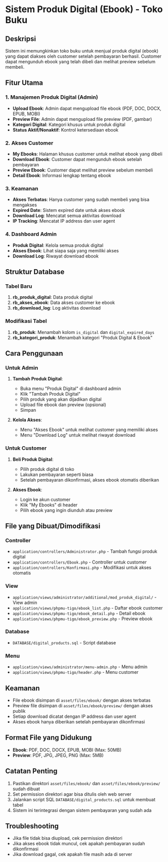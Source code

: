 # Sistem Produk Digital (Ebook) - Toko Buku

## Deskripsi
Sistem ini memungkinkan toko buku untuk menjual produk digital (ebook) yang dapat diakses oleh customer setelah pembayaran berhasil. Customer dapat mengunduh ebook yang telah dibeli dan melihat preview sebelum membeli.

## Fitur Utama

### 1. Manajemen Produk Digital (Admin)
- **Upload Ebook**: Admin dapat mengupload file ebook (PDF, DOC, DOCX, EPUB, MOBI)
- **Preview File**: Admin dapat mengupload file preview (PDF, gambar)
- **Kategori Digital**: Kategori khusus untuk produk digital
- **Status Aktif/Nonaktif**: Kontrol ketersediaan ebook

### 2. Akses Customer
- **My Ebooks**: Halaman khusus customer untuk melihat ebook yang dibeli
- **Download Ebook**: Customer dapat mengunduh ebook setelah pembayaran
- **Preview Ebook**: Customer dapat melihat preview sebelum membeli
- **Detail Ebook**: Informasi lengkap tentang ebook

### 3. Keamanan
- **Akses Terbatas**: Hanya customer yang sudah membeli yang bisa mengakses
- **Expired Date**: Sistem expired date untuk akses ebook
- **Download Log**: Mencatat semua aktivitas download
- **IP Tracking**: Mencatat IP address dan user agent

### 4. Dashboard Admin
- **Produk Digital**: Kelola semua produk digital
- **Akses Ebook**: Lihat siapa saja yang memiliki akses
- **Download Log**: Riwayat download ebook

## Struktur Database

### Tabel Baru
1. **rb_produk_digital**: Data produk digital
2. **rb_akses_ebook**: Data akses customer ke ebook
3. **rb_download_log**: Log aktivitas download

### Modifikasi Tabel
1. **rb_produk**: Menambah kolom `is_digital` dan `digital_expired_days`
2. **rb_kategori_produk**: Menambah kategori "Produk Digital & Ebook"

## Cara Penggunaan

### Untuk Admin
1. **Tambah Produk Digital**:
   - Buka menu "Produk Digital" di dashboard admin
   - Klik "Tambah Produk Digital"
   - Pilih produk yang akan dijadikan digital
   - Upload file ebook dan preview (opsional)
   - Simpan

2. **Kelola Akses**:
   - Menu "Akses Ebook" untuk melihat customer yang memiliki akses
   - Menu "Download Log" untuk melihat riwayat download

### Untuk Customer
1. **Beli Produk Digital**:
   - Pilih produk digital di toko
   - Lakukan pembayaran seperti biasa
   - Setelah pembayaran dikonfirmasi, akses ebook otomatis diberikan

2. **Akses Ebook**:
   - Login ke akun customer
   - Klik "My Ebooks" di header
   - Pilih ebook yang ingin diunduh atau preview

## File yang Dibuat/Dimodifikasi

### Controller
- `application/controllers/Administrator.php` - Tambah fungsi produk digital
- `application/controllers/Ebook.php` - Controller untuk customer
- `application/controllers/Konfirmasi.php` - Modifikasi untuk akses otomatis

### View
- `application/views/administrator/additional/mod_produk_digital/` - View admin
- `application/views/phpmu-tigo/ebook_list.php` - Daftar ebook customer
- `application/views/phpmu-tigo/ebook_detail.php` - Detail ebook
- `application/views/phpmu-tigo/ebook_preview.php` - Preview ebook

### Database
- `DATABASE/digital_products.sql` - Script database

### Menu
- `application/views/administrator/menu-admin.php` - Menu admin
- `application/views/phpmu-tigo/header.php` - Menu customer

## Keamanan
- File ebook disimpan di `asset/files/ebook/` dengan akses terbatas
- Preview file disimpan di `asset/files/ebook/preview/` dengan akses publik
- Setiap download dicatat dengan IP address dan user agent
- Akses ebook hanya diberikan setelah pembayaran dikonfirmasi

## Format File yang Didukung
- **Ebook**: PDF, DOC, DOCX, EPUB, MOBI (Max: 50MB)
- **Preview**: PDF, JPG, JPEG, PNG (Max: 5MB)

## Catatan Penting
1. Pastikan direktori `asset/files/ebook/` dan `asset/files/ebook/preview/` sudah dibuat
2. Set permission direktori agar bisa ditulis oleh web server
3. Jalankan script SQL `DATABASE/digital_products.sql` untuk membuat tabel
4. Sistem ini terintegrasi dengan sistem pembayaran yang sudah ada

## Troubleshooting
- Jika file tidak bisa diupload, cek permission direktori
- Jika akses ebook tidak muncul, cek apakah pembayaran sudah dikonfirmasi
- Jika download gagal, cek apakah file masih ada di server 